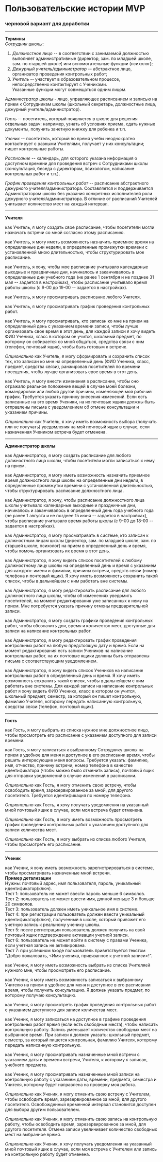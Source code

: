 # Пользовательские истории MVP
### черновой вариант для доработки

***
**Термины**<br>
*Сотрудник школы*: 
1) *Должностное лицо* -- в соответствии с занимаемой должностью выполняет административные (директор, зам. по младшей школе, зам. по старшей школе) или вспомогательные функции (психолог);
2) *Дежурный учитель/администратор* -- абстрактное лицо, организатор проведения контрольных работ;
3) *Учитель* -- участвует в образовательном процессе, непосредственно контактирует с Учениками.
<br> Указанные функции могут совмещаться одним лицом. 

*Администратор школы* - лицо, управляющее расписанием и записью на прием к Сотрудникам школы (школьный секретарь, должностные лица, дежурный учитель/администратор).

*Гость* -- посетитель, который появляется в школе для решения отдельных задач: например, узнать об условиях приема, сдать нужные документы, получить зачетную книжку для ребенка и т.п.

*Ученик* -- посетитель, который во время учебы неоднократно контактирует с разными Учителями, получает у них консультации; пишет контрольные работы.

*Pасписание* -- календарь, для которого указана информация о доступном времени для проведения встреч с Сотрудниками школы (консультация, беседа с директором, психологом, написание контрольных работ и т.п.).

*График проведения контрольных работ* -- расписание абстрактного дежурного учителя/администратора. Составляется и поддерживается Админстратором школы без указания конкретных исполнителей роли дежурного учителя/администратора. В отличие от расписаний Учителей учитывает количество мест на каждый интервал.

*** 
**Учителя**

как Учитель, я могу создать свое расписание, чтобы посетители могли назначать встречи со мной согласно этому расписанию.

как Учитель, я могу иметь возможность назначить приемное время на определенные дни недели, в определенные промежутки времени с установленной мною длительностью, чтобы структурировать мое расписание.

как Учитель, я хочу, чтобы мое расписание учитывало календарные выходные и праздничные дни, начиналось и заканчивалось в определенные дни учебного года (не ранее 1 сентября и не позднее 31 мая -- задается в настройках), чтобы расписание учитывало время работы школы (с 9-00 до 19-00 -- задается в настройках). 

как Учитель, я могу просматривать расписание любого Учителя.

как Учитель, я могу просматривать график проведения контрольных работ.

как Учитель, я могу просматривать, кто записан ко мне на прием на определенный день с указанием времени записи, чтобы лучше организовать свое время в этот день, для каждой записи я хочу видеть ФИО Ученика, класс в котором он учится, школьный предмет, по которому он собирается со мной общаться, средства связи с ним (телефон, почтовый ящик), чтобы быть готовым к встрече. 

*Опционально* как Учитель, я могу сформировать и сохранить список тех, кто записан ко мне на определенный день (ФИО Ученика, класс, предмет, средства связи), ранжировав посетителей по времени посещения, чтобы лучше организовать свое время в этот день. 

как Учитель, я могу внести изменения в расписание, чтобы оно отражало реальное положение вещей в случае моей болезни, командировки или любой другой причины, изменяющей мой рабочий график. Требуется указать причину внесения изменений. Если есть записанные на это время Ученики, на их почтовые ящики должны быть отправлены письма с уведомлением об отмене консультации и указанием причины.

*Опционально* как Учитель, я хочу иметь возможность выбора (получать или не получать) уведомления на мой почтовый ящик в случае, если назначенная Учеником встреча будет отменена. 

***
**Администратор школы**

как Администратор, я могу создать расписание для любого должностного лица школы, чтобы посетители могли записаться к нему на прием.

как Администратор, я могу иметь возможность назначить приемное время должностного лица школы на определенные дни недели, в определенные промежутки времени с установленной длительностью, чтобы структурировать расписание должностного лица.

как Администратор, я хочу, чтобы расписание должностного лица школы учитывало календарные выходные и праздничные дни, начиналось и заканчивалось в определенный день года учебного года (не ранее 1 августа и не позднее 15 июня -- задается в настройках), чтобы расписание учитывало время работы школы (с 9-00 до 18-00 -- задается в настройках). 

как Администратор, я могу просматривать в системе, кто записан к должностным лицам школы (директор, зам. по младшей школе, зам. по старшей школе, психолог) на прием в определенный день и время, чтобы помочь организовать их время в этот день. 

как Администратор, я хочу видеть список посетителей к любому должностному лицу школы на определенный день и время с указанием для каждого: имени и фамилии, причины встречи, средств связи (номер телефона и почтовый ящик). Я хочу иметь возможность сохранить такой список, чтобы в дальнейшем с ним работать вне системы. 

как Администратор, я могу редактировать расписание для любого должностного лица школы, чтобы об изменениях уведомить посетителей, на момент редактирования уже записанных к нему на прием. Мне потребуется указать причину отмены предварительной записи.

как Администратор, я могу создать графики проведения контрольных работ, чтобы обозначить дни, время и количество мест, доступные для записи на написание контрольных работ. 

как Администратор, я могу редактировать график проведения контрольных работ на любую предстоящую дату и время. Если на момент редактирования есть записи Учеников на написание контрольных работ, на их почтовые ящики должны быть отправлены письма с соответствующим уведомлением.

как Администратор, я хочу видеть список Учеников на написание контрольных работ в определенный день и время. Я хочу иметь возможность сохранить такой список, чтобы в дальнейшем с ним работать вне системы. Для каждой записи на написание контрольных работ я хочу видеть ФИО Ученика, класс в котором он учится, школьный предмет, семестр, за который он пишет контрольную, фамилию Учителя, которому передать написанную контрольную, средства связи (телефон, почтовый ящик).

***
**Гость**

как Гость, я могу выбрать из списка нужное мне должностное лицо, чтобы просмотреть его расписание с указанием доступного для записи времени.

как Гость, я могу записаться к выбранному Сотруднику школы на прием в удобное для меня и доступное в его расписании время, чтобы решить интересующие меня вопросы. 
Требуется указать: фамилию, имя, отчество, причину встречи, номер телефона в качестве идентификатора (чтобы можно было отменить запись), почтовый ящик для отправки уведомлений в случае изменений в расписании. 

*Опционально* как Гость, я могу отменить свою встречу, чтобы освободить время, зарезервированное за мной, для другого посетителя.
Требуется идентификация по номеру телефона.

*Опционально* как Гость, я хочу получать уведомления на указанный мной почтовый ящик в случае, если моя встреча будет отменена.

*Опционально* как Гость, я могу иметь возможность просмотреть график проведения контрольных работ с указанием доступного для записи количества мест.

*Опционально* как Гость, я могу выбрать из списка любого Учителя, чтобы просмотреть его расписание.

***
**Ученик**

как Ученик, я хочу иметь возможность зарегистрироваться в системе, чтобы просматривать назначенные мной встречи.<br>
**Пример детализации**<br>
Нужны: почтовый адрес, имя пользователя, пароль, уникальный идентификатор(ключ).<br>
Тест 1: пользователь не может ввести пароль меньше 6 символов.<br>
Тест 2: пользователь не может ввести имя, длиной меньше 3 и больше 20 символов.<br>
Тест 3: пользователь должен иметь уникальное имя в системе.<br>
Тест 4: при регистрации пользователь должен ввести уникальный идентификатор(ключ), полученный в школе, который привяжет его учетную запись к реальному ученику школы. <br>
Тест 5: после регистрации пользователь должен получить на свой почтовый ящик подтверждение активации учетной записи.<br>
Тест 6: пользователь не может войти в систему с правами Ученика, если учетная запись не активирована.<br>
Тест 7: при успешном входе пользователь приветствуется текстом "Добро пожаловать, <Имя ученика, привязанное к учетной записи>!".<br>

как Ученик, я могу иметь возможность выбрать из списка Учителяей нужного мне, чтобы просмотреть его расписание.

как Ученик, я могу иметь возможность записаться к выбранному Учителю на прием в удобное для меня и доступное в его расписании время, чтобы получить консультацию. Я должен указать предмет, по которому получаю консультацию.

как Ученик, я могу просмотреть график проведения контрольных работ с указанием доступного для записи количества мест.

как Ученик, я могу записаться на доступное в графике проведения контрольных работ время (если есть свободные места), чтобы написать контрольную работу. Запись уменьшает количество свободных мест на выбранное время. При записи я должен указать: школьный предмет, семестр, за который пишется контрольная, фамилию Учителя, которому передать написанную контрольную.

как Ученик, я могу просматривать назначенные мной встречи с указанием даты и времени встречи, Учителя, к которому я записан, учебного предмета. 

как Ученик, я могу просматривать назначенные мной записи на контрольную работу с указанием даты, времени, предмета, семестра и Учителя, которому будет направлена на проверку моя работа.

*Опционально* как Ученик, я могу отменить свою встречу с Учителем, чтобы освободить время, зарезервированное за мной, для другого посетителя. Освобожденный временной интервал становится доступен для выбора другим пользователем.

*Опционально* как Ученик, я могу отменить свою запись на контрольную работу, чтобы освободить время, зарезервированное за мной, для другого посетителя. Отмена записи увеличивает количество свободных мест на выбранное время.

*Опционально* как Ученик, я хочу получать уведомления на указанный мной почтовый ящик в случае, если моя встреча с Учителем или запись на контрольную работу будет отменена.

